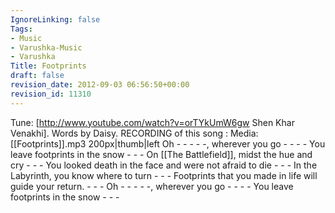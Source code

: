 ```yaml
---
IgnoreLinking: false
Tags:
- Music
- Varushka-Music
- Varushka
Title: Footprints
draft: false
revision_date: 2012-09-03 06:56:50+00:00
revision_id: 11310
---
```


Tune: [http://www.youtube.com/watch?v=orTYkUmW6gw Shen Khar Venakhi]. 
Words by Daisy.
RECORDING of this song : Media:[[Footprints]].mp3
200px|thumb|left
Oh - - - - -, wherever you go - - - -
You leave footprints in the snow - - - 
On [[The Battlefield]], midst the hue and cry - - - 
You looked death in the face and were not afraid to die - - - 
In the Labyrinth, you know where to turn - - - 
Footprints that you made in life will guide your return. - - -
Oh - - - - -, wherever you go - - - -
You leave footprints in the snow - - -